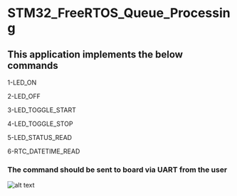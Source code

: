 # STM32_FreeRTOS_Queue_Processing

## This application implements the below commands

1-LED_ON

2-LED_OFF

3-LED_TOGGLE_START

4-LED_TOGGLE_STOP

5-LED_STATUS_READ

6-RTC_DATETIME_READ


### The command should be sent to board via UART from the user
![alt text](https://github.com/moustafabessar/STM32_FreeRTOS_Queue_Processing/issues/1#issue-757513885)
